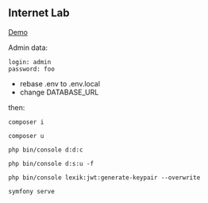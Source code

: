 ## Internet Lab

[Demo](http://dgrew.ru:5051/)

Admin data:
```
login: admin
password: foo
```

- rebase .env to .env.local
- change DATABASE_URL

then:

```
composer i

composer u

php bin/console d:d:c

php bin/console d:s:u -f

php bin/console lexik:jwt:generate-keypair --overwrite

symfony serve
